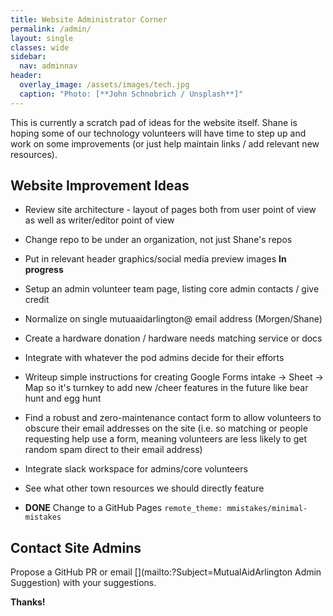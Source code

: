 ```yaml
---
title: Website Administrator Corner
permalink: /admin/
layout: single
classes: wide
sidebar:
  nav: adminnav
header:
  overlay_image: /assets/images/tech.jpg
  caption: "Photo: [**John Schnobrich / Unsplash**]"
---
```


This is currently a scratch pad of ideas for the website itself.  Shane is hoping some of our technology volunteers will have time to step up and work on some improvements (or just help maintain links / add relevant new resources).

## Website Improvement Ideas

- Review site architecture - layout of pages both from user point of view as well as writer/editor point of view
- Change repo to be under an organization, not just Shane's repos
- Put in relevant header graphics/social media preview images **In progress**
- Setup an admin volunteer team page, listing core admin contacts / give credit
- Normalize on single mutuaaidarlington@ email address (Morgen/Shane)
- Create a hardware donation / hardware needs matching service or docs
- Integrate with whatever the pod admins decide for their efforts
- Writeup simple instructions for creating Google Forms intake -> Sheet -> Map so it's turnkey to add new /cheer features in the future like bear hunt and egg hunt
- Find a robust and zero-maintenance contact form to allow volunteers to obscure their email addresses on the site (i.e. so matching or people requesting help use a form, meaning volunteers are less likely to get random spam direct to their email address)
- Integrate slack workspace for admins/core volunteers
- See what other town resources we should directly feature

- **DONE** Change to a GitHub Pages `remote_theme: mmistakes/minimal-mistakes`

## Contact Site Admins 

Propose a GitHub PR or email [](mailto:?Subject=MutualAidArlington Admin Suggestion) with your suggestions.

**Thanks!**